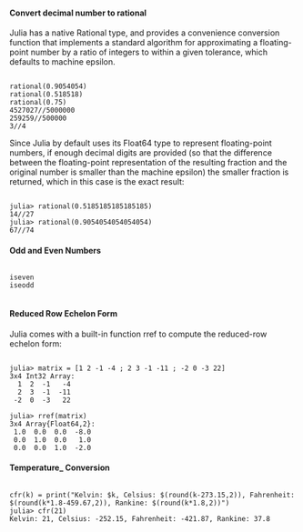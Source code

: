 #### Convert decimal number to rational
Julia has a native Rational type, and provides a convenience conversion function that implements a standard algorithm for approximating a floating-point number by a ratio of integers to within a given tolerance, which defaults to machine epsilon.
<pre><code>
rational(0.9054054)
rational(0.518518)
rational(0.75)
4527027//5000000
259259//500000
3//4
</code></pre>
Since Julia by default uses its Float64 type to represent floating-point numbers, if enough decimal digits are provided (so that the difference between the floating-point representation of the resulting fraction and the original number is smaller than the machine epsilon) the smaller fraction is returned, which in this case is the exact result:
<pre><code>
julia> rational(0.5185185185185185)
14//27
julia> rational(0.9054054054054054)
67//74
</code></pre>

#### Odd and Even Numbers

<pre><code>
iseven
iseodd

</code></pre>

#### Reduced Row Echelon Form

Julia comes with a built-in function rref to compute the reduced-row echelon form:
<pre><code>
julia> matrix = [1 2 -1 -4 ; 2 3 -1 -11 ; -2 0 -3 22]
3x4 Int32 Array:
  1  2  -1   -4
  2  3  -1  -11
 -2  0  -3   22

julia> rref(matrix)
3x4 Array{Float64,2}:
 1.0  0.0  0.0  -8.0
 0.0  1.0  0.0   1.0
 0.0  0.0  1.0  -2.0
</code></pre> 

#### Temperature_ Conversion

<pre><code>
cfr(k) = print("Kelvin: $k, Celsius: $(round(k-273.15,2)), Fahrenheit: $(round(k*1.8-459.67,2)), Rankine: $(round(k*1.8,2))")
julia> cfr(21)
Kelvin: 21, Celsius: -252.15, Fahrenheit: -421.87, Rankine: 37.8
</code></pre>
